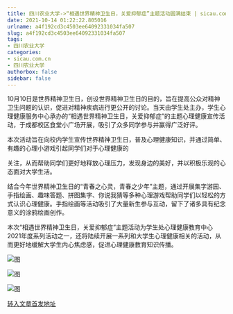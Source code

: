 ```yaml
---
title: 四川农业大学->“相遇世界精神卫生日，关爱抑郁症”主题活动圆满结束 | sicau.com.cn
date: 2021-10-14 01:22:22.805016
urlname: a4f192cd3c4503ee64092331034fa507
slug: a4f192cd3c4503ee64092331034fa507
tags: 
- 四川农业大学
categories:
- sicau.com.cn
- 四川农业大学
authorbox: false
sidebar: false
---
```

10月10日是世界精神卫生日，创设世界精神卫生日的目的，旨在提高公众对精神卫生问题的认识，促进对精神疾病进行更公开的讨论。当天由学生处主办，学生心理健康服务中心承办的“相遇世界精神卫生日，关爱抑郁症”的主题心理健康宣传活动，于成都校区食堂小广场开展，吸引了众多同学参与并赢得广泛好评。

本次活动旨在向校内学生宣传世界精神卫生日，普及心理健康知识，并通过简单、有趣的心理小游戏引起同学们对于心理健康的
<!--more-->
关注，从而帮助同学们更好地释放心理压力，发现身边的美好，并以积极乐观的心态面对大学生活。

结合今年世界精神卫生日的“青春之心灵，青春之少年”主题，通过开展集字游园、手指绘画、趣味答题、拼图集字、你说我猜等多种心理游戏帮助同学们以轻松的方式认识心理健康。手指绘画等活动吸引了大量新生参与互动，留下了诸多具有纪念意义的涂鸦绘画创作。

本次“相遇世界精神卫生日，关爱抑郁症”主题活动为学生处心理健康教育中心2021年度系列活动之一，还将陆续开展一系列和大学生心理健康相关的活动，从而更好地缓解大学生内心焦虑感，促进心理健康教育知识传播。

![图](https://news.sicau.edu.cn/__local/6/C8/C0/88FB63A99E88AD1A8FA0DD2ED55_DC832AB9_73CC5.png)

![图](https://news.sicau.edu.cn/__local/7/31/7B/53CB119ABAB6D0ED9F0943D80E3_83031E1F_429FF.png)

![图](https://news.sicau.edu.cn/__local/D/9C/EE/00DC16C579CE859A0FBF2F3FDAD_84D0C6F2_8469E.png)

[转入文章首发地址](https://news.sicau.edu.cn/info/1078/64886.htm)